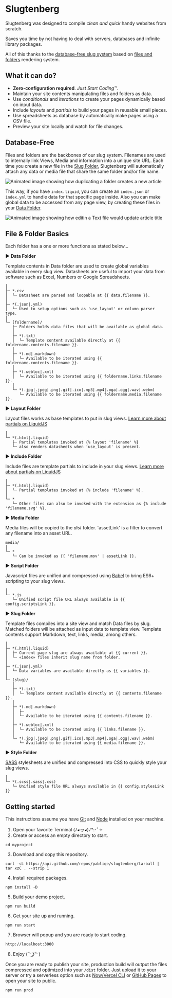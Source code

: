# Slugtenberg
Slugtenberg was designed to compile *clean and quick* handy websites from scratch.

Saves you time by not having to deal with servers, databases and infinite library packages.

All of this thanks to the [database-free slug system](#database-free) based on [files and folders](#file--folder-basics) rendering system.

## What it can do?
* **Zero-configuration required**. _Just Start Coding™️_.
* Maintain your site contents manipulating files and folders as data.
* Use *conditionals* and *iterations* to create your pages dynamically based on input data.
* Include *layouts* and *partials* to build your pages in reusable small pieces. 
* Use spreadsheets as database by automatically make pages using a CSV file.
* Preview your site locally and watch for file changes.

## Database-Free

Files and folders are the backbones of our slug system. Filenames are used to internally link Views, Media and information into a unique site URL. Each time you create a new file in the [Slug Folder](#file--folder-basics), Slugtenberg will automatically attach any data or media file that share the same folder and/or file name.

![Animated image showing how duplicating a folder creates a new article](https://www.dropbox.com/s/3egsya7fpc6ym3v/folders.gif?raw=1)

This way, if you have `index.liquid`, you can create an `index.json` or `index.yml` to handle data for that specific page inside. Also you can make global data to be accessed from any page view, by creating these files in your [Data Folder](#file--folder-basics).

![Animated image showing how editin a Text file would update article title](https://www.dropbox.com/s/pfwdevz0ywpcxz9/contents.gif?raw=1)

## File & Folder Basics

Each folder has a one or more functions as stated below...

**▶︎ Data Folder**

Template contents in Data folder are used to create global variables available in every slug view.
Datasheets are useful to import your data from software such as Excel, Numbers or Google Spreadsheets.

```
│
├─ *.csv
│  └─ Datasheet are parsed and loopable at {{ data.filename }}.
│
├─ *(.json|.yml)
│  └─ Used to setup options such as 'use_layout' or column parser type.
│
└─ [foldername]/
   ├─ Folders holds data files that will be available as global data.
   │
   ├─ *(.txt)
   │  └─ Template content available directly at {{ foldername.contents.filename }}.
   │
   ├─ *(.md|.markdown)
   │  └─ Available to be iterated using {{ foldername.contents.filename }}.
   │
   ├─ *(.webloc|.xml)
   │  └─ Available to be iterated using {{ foldername.links.filename }}.
   │
   └─ *(.jpg|.jpeg|.png|.gif|.ico|.mp3|.mp4|.oga|.ogg|.wav|.webm)
      └─ Available to be iterated using {{ foldername.media.filename }}.
```

**▶︎ Layout Folder**

Layout files works as base templates to put in slug views. [Learn more about partials on LiquidJS](https://liquidjs.com/tutorials/partials-and-layouts.html)

```
│
└─ *(.html|.liquid)
   ├─ Partial templates invoked at {% layout 'filename' %}
   └─ also renders datasheets when 'use_layout' is present.
```

**▶︎ Include Folder**

Include files are template partials to include in your slug views. [Learn more about partials on LiquidJS](https://liquidjs.com/tutorials/partials-and-layouts.html)

```
│
├─ *(.html|.liquid)
│  └─ Partial templates invoked at {% include 'filename' %}.
│
└─ *
   └─ Other files can also be invoked with the extension as {% include 'filename.svg' %}.
```

**▶︎ Media Folder**

Media files will be copied to the _dist_ folder. 'assetLink' is a filter to convert any filename into an asset URL.

```
media/
│
└─ *
   └─ Can be invoked as {{ 'filename.mov' | assetLink }}.
```

**▶︎ Script Folder**

Javascript files are unified and compressed using [Babel](https://babeljs.io/) to bring ES6+ scripting to your slug views.

```
│
└─ *.js
   └─ Unified script file URL always available in {{ config.scriptsLink }}.
```

**▶︎ Slug Folder**

Template files compiles into a site view and match Data files by slug.
Matched folders will be attached as input data to template view.
Template contents support Markdown, text, links, media, among others.

```
│
├─ *(.html|.liquid) 
│  ├─ Current page slug are always available at {{ current }}.
│  └─ «index» files inherit slug name from folder.
│
├─ *(.json|.yml)
│  └─ Data variables are available directly as {{ variables }}.
│
└─ (slug)/
   │
   ├─ *(.txt)
   │  └─ Template content available directly at {{ contents.filename }}.
   │
   ├─ *(.md|.markdown)
   │  ├─ 
   │  └─ Available to be iterated using {{ contents.filename }}.
   │
   ├─ *(.webloc|.xml)
   │  └─ Available to be iterated using {{ links.filename }}.
   │
   └─ *(.jpg|.jpeg|.png|.gif|.ico|.mp3|.mp4|.oga|.ogg|.wav|.webm)
      └─ Available to be iterated using {{ media.filename }}.
```

**▶︎ Style Folder**

[SASS](https://sass-lang.com/guide) stylesheets are unified and compressed into CSS to quickly style your slug views.

```
│
└─ *(.scss|.sass|.css)
   └─ Unified style file URL always available in {{ config.stylesLink }}
```

## Getting started
This instructions assume you have [Git](https://git-scm.com/book/en/v2/Getting-Started-Installing-Git) and [Node](https://nodejs.org/es/download/) installed on your machine.

1. Open your favorite Terminal (ﾉ◕ヮ◕)ﾉ*:･ﾟ✧
2. Create or access an empty directory to start.
```
cd myproject
```
3. Download and copy this repository.
```
curl -sL https://api.github.com/repos/pabliqe/slugtenberg/tarball | tar xzC . --strip 1
```
4. Install required packages.
```
npm install -D
```
5. Build your demo project.
```
npm run build
```
6. Get your site up and running.
```
npm run start
```
7. Browser will popup and you are ready to start coding.
```
http://localhost:3000
```
8. Enjoy
( ͡ᵔ ͜ʖ ͡ᵔ )

Once you are ready to publish your site, production build will output the files compressed and optimized into your `/dist` folder. Just upload it to your server or try a serverless option such as [Now/Vercel CLI](https://vercel.com/docs/cli#getting-started) or [GitHub Pages](https://pages.github.com/) to open your site to public.
```
npm run prod
```
